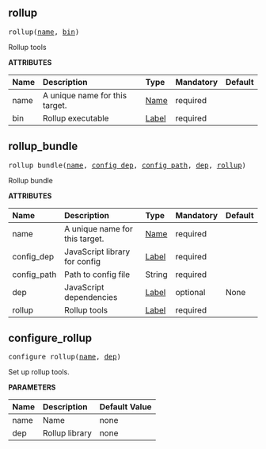 <!-- Generated with Stardoc: http://skydoc.bazel.build -->

<a id="#rollup"></a>

## rollup

<pre>
rollup(<a href="#rollup-name">name</a>, <a href="#rollup-bin">bin</a>)
</pre>

Rollup tools

**ATTRIBUTES**

| Name                         | Description                    | Type                                                               | Mandatory | Default |
| :--------------------------- | :----------------------------- | :----------------------------------------------------------------- | :-------- | :------ |
| <a id="rollup-name"></a>name | A unique name for this target. | <a href="https://bazel.build/docs/build-ref.html#name">Name</a>    | required  |         |
| <a id="rollup-bin"></a>bin   | Rollup executable              | <a href="https://bazel.build/docs/build-ref.html#labels">Label</a> | required  |         |

<a id="#rollup_bundle"></a>

## rollup_bundle

<pre>
rollup_bundle(<a href="#rollup_bundle-name">name</a>, <a href="#rollup_bundle-config_dep">config_dep</a>, <a href="#rollup_bundle-config_path">config_path</a>, <a href="#rollup_bundle-dep">dep</a>, <a href="#rollup_bundle-rollup">rollup</a>)
</pre>

Rollup bundle

**ATTRIBUTES**

| Name                                              | Description                    | Type                                                               | Mandatory | Default |
| :------------------------------------------------ | :----------------------------- | :----------------------------------------------------------------- | :-------- | :------ |
| <a id="rollup_bundle-name"></a>name               | A unique name for this target. | <a href="https://bazel.build/docs/build-ref.html#name">Name</a>    | required  |         |
| <a id="rollup_bundle-config_dep"></a>config_dep   | JavaScript library for config  | <a href="https://bazel.build/docs/build-ref.html#labels">Label</a> | required  |         |
| <a id="rollup_bundle-config_path"></a>config_path | Path to config file            | String                                                             | required  |         |
| <a id="rollup_bundle-dep"></a>dep                 | JavaScript dependencies        | <a href="https://bazel.build/docs/build-ref.html#labels">Label</a> | optional  | None    |
| <a id="rollup_bundle-rollup"></a>rollup           | Rollup tools                   | <a href="https://bazel.build/docs/build-ref.html#labels">Label</a> | required  |         |

<a id="#configure_rollup"></a>

## configure_rollup

<pre>
configure_rollup(<a href="#configure_rollup-name">name</a>, <a href="#configure_rollup-dep">dep</a>)
</pre>

Set up rollup tools.

**PARAMETERS**

| Name                                   | Description    | Default Value |
| :------------------------------------- | :------------- | :------------ |
| <a id="configure_rollup-name"></a>name | Name           | none          |
| <a id="configure_rollup-dep"></a>dep   | Rollup library | none          |
